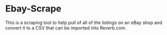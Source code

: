# Ebay-Scrape

This is a scraping tool to help pull of all of the listings on an eBay shop and convert it to a CSV that can be imported into Reverb.com.
